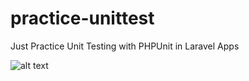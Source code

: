 # practice-unittest
Just Practice Unit Testing with PHPUnit in Laravel Apps

![alt text](https://user-images.githubusercontent.com/37338847/40820507-253d5c3e-658b-11e8-883b-29020dfffbe9.png)
